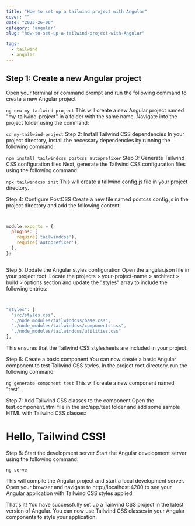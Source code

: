 ```yaml
---
title: "How to set up a tailwind project with Angular"
cover: ""
date: "2023-26-06"
category: "angular"
slug: "how-to-set-up-a-tailwind-project-with-Angular"

tags:
  - tailwind
  - angular
---
```





<h2>Step 1: Create a new Angular project</h2>
Open your terminal or command prompt and run the following command to create a new Angular project



```ng new my-tailwind-project```
This will create a new Angular project named "my-tailwind-project" in a folder with the same name. Navigate into the project folder using the command:



```cd my-tailwind-project```
Step 2: Install Tailwind CSS dependencies
In your project directory, install the necessary dependencies by running the following command:



```npm install tailwindcss postcss autoprefixer```
Step 3: Generate Tailwind CSS configuration files
Next, generate the Tailwind CSS configuration files using the following command:



```npx tailwindcss init```
This will create a tailwind.config.js file in your project directory.



Step 4: Configure PostCSS
Create a new file named postcss.config.js in the project directory and add the following content:

```javascript


module.exports = {
  plugins: [
    require('tailwindcss'),
    require('autoprefixer'),
  ],
};



```



Step 5: Update the Angular styles configuration
Open the angular.json file in your project root. Locate the projects > your-project-name > architect > build > options section and update the "styles" array to include the following entries:



```javascript


"styles": [
  "src/styles.css",
  "./node_modules/tailwindcss/base.css",
  "./node_modules/tailwindcss/components.css",
  "./node_modules/tailwindcss/utilities.css"
],


```


This ensures that the Tailwind CSS stylesheets are included in your project.

Step 6: Create a basic component
You can now create a basic Angular component to test Tailwind CSS styles. In the project root directory, run the following command:




```ng generate component test```
This will create a new component named "test".


Step 7: Add Tailwind CSS classes to the component
Open the test.component.html file in the src/app/test folder and add some sample HTML with Tailwind CSS classes:




<div class="bg-blue-500 p-4">
  <h1 class="text-white">Hello, Tailwind CSS!</h1>
</div>




Step 8: Start the development server
Start the Angular development server using the following command:


```ng serve```



This will compile the Angular project and start a local development server. Open your browser and navigate to http://localhost:4200 to see your Angular application with Tailwind CSS styles applied.

That's it! You have successfully set up a Tailwind CSS project in the latest version of Angular. You can now use Tailwind CSS classes in your Angular components to style your application.